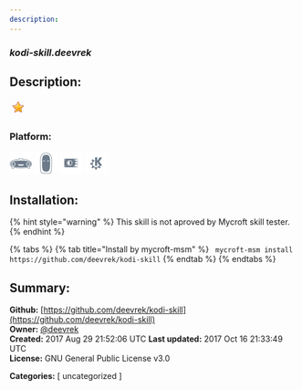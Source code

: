 ```yaml
---
description: 
---
```


### _kodi-skill.deevrek_  
## Description:  
  
  
![](../.gitbook/assets/star.png)  
  
### Platform:  
 ![Mark I](../.gitbook/assets/mark-1-icon.png)  ![Mark II](../.gitbook/assets/mark-2-icon.png)  ![Picroft](../.gitbook/assets/picroft-icon.png)  ![plasmoid](../.gitbook/assets/kde.png)   
## Installation:  
{% hint style="warning" %}
This skill is not aproved by Mycroft skill tester.
{% endhint %}
    
{% tabs %}
{% tab title="Install by mycroft-msm" %}
``` mycroft-msm install https://github.com/deevrek/kodi-skill```
{% endtab %}
  {% endtabs %}
    
## Summary:  
**Github:** [https://github.com/deevrek/kodi-skill](https://github.com/deevrek/kodi-skill)  
**Owner:** [@deevrek](https://github.com/deevrek)  
**Created:** 2017 Aug 29 21:52:06 UTC  **Last updated:** 2017 Oct 16 21:33:49 UTC  
**License:** GNU General Public License v3.0  
  
**Categories:** [ uncategorized ]   
